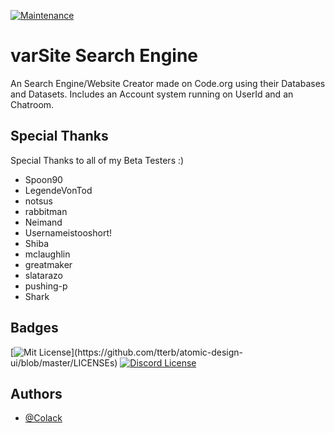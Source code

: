[![Maintenance](https://img.shields.io/badge/Maintained%3F-no-red.svg)](https://bitbucket.org/lbesson/ansi-colors)

# varSite Search Engine

An Search Engine/Website Creator made on Code.org using their Databases and Datasets. 
Includes an Account system running on UserId and an Chatroom.




## Special Thanks

Special Thanks to all of my Beta Testers :)

- Spoon90
- LegendeVonTod
- notsus
- rabbitman
- Neimand
- Usernameistooshort!
- Shiba
- mclaughlin
- greatmaker
- slatarazo
- pushing-p
- Shark


## Badges

[![Mit License](https://img.shields.io/apm/l/atomic-design-ui.svg?)](https://github.com/tterb/atomic-design-ui/blob/master/LICENSEs)
[![Discord License](https://img.shields.io/discord/945836676272517201?label=2%20Identical%20Rocks&style=flat-square)]()

## Authors

- [@Colack](https://www.github.com/colack)
